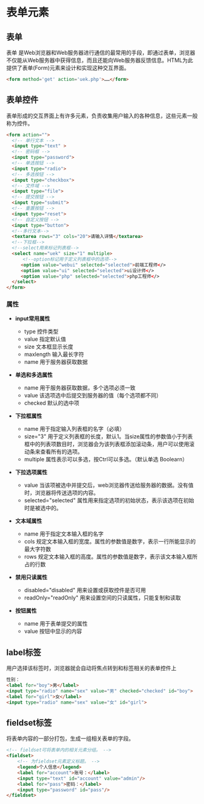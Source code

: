 # 表单元素
## 表单
表单 是Web浏览器和Web服务器进行通信的最常用的手段，即通过表单，浏览器不仅能从Web服务器中获得信息，而且还能向Web服务器反馈信息。HTML为此提供了表单(Form)元素来设计和实现这种交互界面。

```html
<form method='get' action='uek.php'>……</form>
```

## 表单控件
表单形成的交互界面上有许多元素，负责收集用户输入的各种信息，这些元素一般称为控件。

```html
<form action="">
  <!-- 单行文本 -->
  <input type="text" >
  <!-- 密码框 -->
  <input type="password">
  <!-- 单选按钮 -->
  <input type="radio">
  <!-- 多选按钮 -->
  <input type="checkbox">
  <!-- 文件域 -->
  <input type="file">
  <!-- 提交按钮 -->
  <input type="submit">
  <!-- 重置按钮 -->
  <input type="reset">
  <!-- 自定义按钮 -->
  <input type="button">
  <!--多行文本-->
  <textarea rows="3" cols="20">请输入详情</textarea>
  <!--下拉框-->
  <!--select用来标记列表框-->
  <select name="uek" size="1" multiple>
      <!--option标记用于定义列表框中的选项-->
  　　<option value="webui" selected="selected">前端工程师</>
  　　<option value="ui" selected="selected">ui设计师</>
  　　<option value="php" selected="selected">php工程师</>
  </select>
</form>
```

### 属性
- **input常用属性**
    - type  控件类型
    - value 指定默认值
    - size  文本框显示长度
    - maxlength 输入最长字符
    - name  用于服务器获取数据

- **单选和多选属性**
    - name 用于服务器获取数据，多个选项必须一致
    - value 该选项选中后提交到服务器的值（每个选项都不同）
    - checked 默认的选中项

- **下拉框属性**
    - name	用于指定输入列表框的名字（必填）
    - size="3"	用于定义列表框的长度，默认1。当size属性的参数值小于列表框中的列表项数目时，浏览器会为该列表框添加滚动条，用户可以使用滚动条来查看所有的选项。
    - multiple	属性表示可以多选，按Ctrl可以多选。（默认单选	Boolearn）

- **下拉选项属性**
    - value 当该项被选中并提交后，web浏览器传送给服务器的数据。没有值时，浏览器将传送选项的内容。
    - selected="selected"	属性用来指定选项的初始状态，表示该选项在初始时是被选中的。

- **文本域属性**
    - name	用于指定文本输入框的名字
    - cols	规定文本输入框的宽度。属性的参数值是数字，表示一行所能显示的最大字符数
    - rows	规定文本输入框的高度。属性的参数值是数字，表示该文本输入框所占的行数

- **禁用只读属性**
    - disabled="disabled"	用来设置或获取控件是否可用
    - readOnly="readOnly" 用来设置空间的只读属性，只能复制和读取

- **按钮属性**
    - name 用于表单提交的属性
    - value 按钮中显示的内容

## label标签
用户选择该标签时，浏览器就会自动将焦点转到和标签相关的表单控件上
```html
性别：
<label for="boy">男</label>
<input type="radio" name="sex" value="男" checked="checked" id="boy">
<label for="girl">女</label>
<input type="radio" name="sex" value="女" id="girl">
```
## fieldset标签
将表单内容的一部分打包，生成一组相关表单的字段。

```html
<!-- fieldset可将表单内的相关元素分组。 -->
<fieldset>
    <!-- 为fieldset元素定义标题。 -->
    <legend>个人信息</legend>
    <label for="account">账号：</label>
    <input type="text" id="account" value="admin"/>
    <label for="pass">密码：</label>
    <input type="password" id="pass"/>
</fieldset>
```
